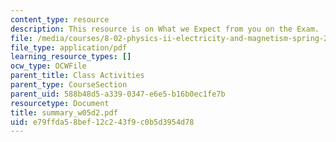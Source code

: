 ```yaml
---
content_type: resource
description: This resource is on What we Expect from you on the Exam.
file: /media/courses/8-02-physics-ii-electricity-and-magnetism-spring-2007/e79ffda58bef12c243f9c0b5d3954d78_summary_w05d2.pdf
file_type: application/pdf
learning_resource_types: []
ocw_type: OCWFile
parent_title: Class Activities
parent_type: CourseSection
parent_uid: 588b48d5-a339-0347-e6e5-b16b0ec1fe7b
resourcetype: Document
title: summary_w05d2.pdf
uid: e79ffda5-8bef-12c2-43f9-c0b5d3954d78
---
```

